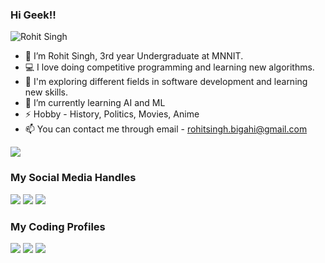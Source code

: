 <!--### Hi there 👋-->

<!--
**Rohit0508/Rohit0508** is a ✨ _special_ ✨ repository because its `README.md` (this file) appears on your GitHub profile.

Here are some ideas to get you started:

- 🔭 I’m currently working on ...
- 🌱 I’m currently learning ...
- 👯 I’m looking to collaborate on ...
- 🤔 I’m looking for help with ...
- 💬 Ask me about ...
- 📫 How to reach me: ...
- 😄 Pronouns: ...
- ⚡ Fun fact: ...
-->
### Hi Geek!! 
<p align = "left"> <img src = "https://komarev.com/ghpvc/?username=Rohit Singh" alt = "Rohit Singh" /> </p>

- 👋 I’m Rohit Singh, 3rd year Undergraduate at MNNIT.
- 💻 I love doing competitive programming and learning new algorithms.
- 🌱 I'm exploring different fields in software development and learning new skills.
- 🌱 I’m currently learning AI and ML 
- ⚡ Hobby - History, Politics, Movies, Anime
- 📫 You can contact me through email - rohitsingh.bigahi@gmail.com

<p><img align="center" src="https://github-readme-stats.vercel.app/api?username=Rohit Singh&show_icons=true&count_private=true&theme=radical"]</p>

### My Social Media Handles
[<img src="https://img.shields.io/badge/linkedin-%230077B5.svg?style=for-the-badge&logo=linkedin&logoColor=white" />](https://www.linkedin.com/in/rohit-singh11/)
[<img src="https://img.shields.io/badge/Twitter-%231DA1F2.svg?style=for-the-badge&logo=Twitter&logoColor=white" />](https://twitter.com/_rohit_si)
[<img src="https://img.shields.io/badge/Instagram-%23E4405F.svg?style=for-the-badge&logo=Instagram&logoColor=white" />](https://www.instagram.com/rohitsi___/)

  
### My Coding Profiles
[<img src="https://img.shields.io/badge/Codeforces-445f9d?style=for-the-badge&logo=Codeforces&logoColor=white" />](https://codeforces.com/profile/Rohit111__)
[<img src="https://img.shields.io/badge/CodeChef-%23964B00.svg?style=for-the-badge&logo=CodeChef&logoColor=white" />](https://www.codechef.com/users/rohitsingh_1)
[<img src="https://img.shields.io/badge/-LeetCode-FFA116?style=for-the-badge&logo=LeetCode&logoColor=black" />](https://leetcode.com/rohit0508/)
